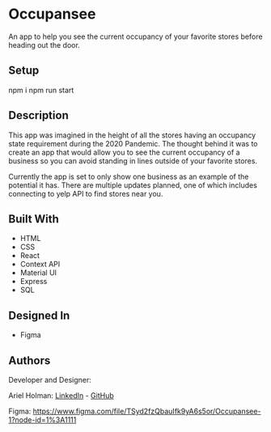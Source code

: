 # Occupansee

An app to help you see the current occupancy of your favorite stores before heading out the door. 

## Setup
npm i
npm run start

## Description
This app was imagined in the height of all the stores having an occupancy state requirement during the 2020 Pandemic. The thought behind it was to create an app that would allow you to see the current occupancy of a business so you can avoid standing in lines outside of your favorite stores. 

Currently the app is set to only show one business as an example of the potential it has. There are multiple updates planned, one of which includes connecting to yelp API to find stores near you.  

## Built With
- HTML
- CSS
- React
- Context API
- Material UI
- Express
- SQL

## Designed In
- Figma

## Authors
Developer and Designer:

Ariel Holman: <a href="https://www.linkedin.com/in/ariel-holman/">LinkedIn</a> - <a href="https://github.com/ArielHolman">GitHub</a>

Figma:
https://www.figma.com/file/TSyd2fzQbauIfk9yA6s5or/Occupansee-1?node-id=1%3A1111
